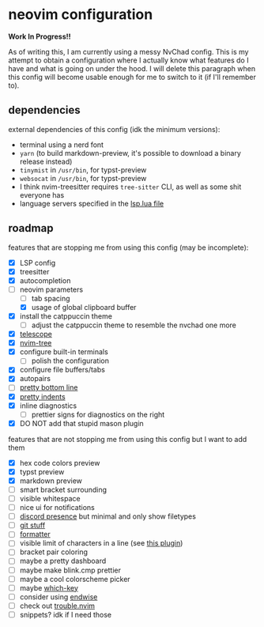 # neovim configuration
**Work In Progress!!**

As of writing this, I am currently using a messy NvChad config.
This is my attempt to obtain a configuration where I actually know
what features do I have and what is going on under the hood.
I will delete this paragraph when this config will become usable enough
for me to switch to it (if I'll remember to).

## dependencies
external dependencies of this config (idk the minimum versions):
- terminal using a nerd font
- `yarn` (to build markdown-preview, it's possible to download a binary release instead)
- `tinymist` in `/usr/bin`, for typst-preview
- `websocat` in `/usr/bin`, for typst-preview
- I think nvim-treesitter requires `tree-sitter` CLI, as well as some shit everyone has
- language servers specified in the [lsp.lua file](./lua/lsp.lua)

## roadmap
features that are stopping me from using this config (may be incomplete):
- [x] LSP config
- [x] treesitter
- [x] autocompletion
- [ ] neovim parameters
  - [ ] tab spacing
  - [x] usage of global clipboard buffer
- [x] install the catppuccin theme
  - [ ] adjust the catppuccin theme to resemble the nvchad one more
- [x] [telescope](https://github.com/nvim-telescope/telescope.nvim)
- [x] [nvim-tree](https://github.com/nvim-tree/nvim-tree.lua)
- [x] configure built-in terminals
  - [ ] polish the configuration
- [x] configure file buffers/tabs
- [x] autopairs
- [ ] [pretty bottom line](https://github.com/nvim-lualine/lualine.nvim)
- [x] [pretty indents](https://github.com/lukas-reineke/indent-blankline.nvim)
- [x] inline diagnostics 
  - [ ] prettier signs for diagnostics on the right
- [x] DO NOT add that stupid mason plugin

features that are not stopping me from using this config but I want to add them
- [x] hex code colors preview
- [x] typst preview
- [x] markdown preview
- [ ] smart bracket surrounding
- [ ] visible whitespace
- [ ] nice ui for notifications
- [ ] [discord presence](https://github.com/vyfor/cord.nvim) but minimal and only show filetypes
- [ ] [git stuff](https://github.com/lewis6991/gitsigns.nvim)
- [ ] [formatter](https://github.com/stevearc/conform.nvim)
- [ ] visible limit of characters in a line 
(see [this plugin](https://github.com/lukas-reineke/virt-column.nvim))
- [ ] bracket pair coloring
- [ ] maybe a pretty dashboard
- [ ] maybe make blink.cmp prettier
- [ ] maybe a cool colorscheme picker
- [ ] maybe [which-key](https://github.com/folke/which-key.nvim)
- [ ] consider using [endwise](https://github.com/RRethy/nvim-treesitter-endwise)
- [ ] check out [trouble.nvim](https://github.com/folke/trouble.nvim)
- [ ] snippets? idk if I need those

